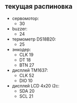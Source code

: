 ## текущая распиновка

+ сервомотор: 
	- 30
+ buzzer: 
	- 24
+ термометр DS18B20:
	- 25
+ энкодер:
	- CLK 19
	- DT 18
	- BTN 27
+ дисплей TM1637:
	- CLK 52
	- DIO 10
+ дисплей LCD 4x20 i2c:
	- SDA 20
	- SCL 21
